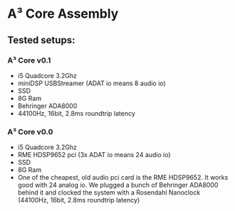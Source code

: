 # A³ Core Assembly
## Tested setups:
### A³ Core v0.1
- i5 Quadcore 3.2Ghz
- miniDSP USBStreamer (ADAT io means 8 audio io)
- SSD
- 8G Ram
- Behringer ADA8000
- 44100Hz, 16bit, 2.8ms roundtrip latency

### A³ Core v0.0
- i5 Quadcore 3.2Ghz
- RME HDSP9652 pci (3x ADAT io means 24 audio io)
- SSD
- 8G Ram
- One of the cheapest, old audio pci card is the RME HDSP9652. It works good with 24 analog io. We plugged a bunch of Behringer ADA8000 behind it and clocked the system with a Rosendahl Nanoclock (44100Hz, 16bit, 2.8ms roundtrip latency)
